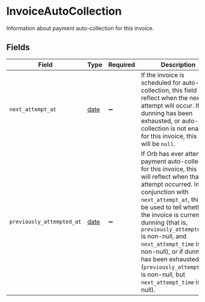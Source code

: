 # InvoiceAutoCollection

Information about payment auto-collection for this invoice.


## Fields

| Field                                                                                                                                                                                                                                                                                                                                                                                                                                 | Type                                                                                                                                                                                                                                                                                                                                                                                                                                  | Required                                                                                                                                                                                                                                                                                                                                                                                                                              | Description                                                                                                                                                                                                                                                                                                                                                                                                                           |
| ------------------------------------------------------------------------------------------------------------------------------------------------------------------------------------------------------------------------------------------------------------------------------------------------------------------------------------------------------------------------------------------------------------------------------------- | ------------------------------------------------------------------------------------------------------------------------------------------------------------------------------------------------------------------------------------------------------------------------------------------------------------------------------------------------------------------------------------------------------------------------------------- | ------------------------------------------------------------------------------------------------------------------------------------------------------------------------------------------------------------------------------------------------------------------------------------------------------------------------------------------------------------------------------------------------------------------------------------- | ------------------------------------------------------------------------------------------------------------------------------------------------------------------------------------------------------------------------------------------------------------------------------------------------------------------------------------------------------------------------------------------------------------------------------------- |
| `next_attempt_at`                                                                                                                                                                                                                                                                                                                                                                                                                     | [date](https://docs.python.org/3/library/datetime.html#date-objects)                                                                                                                                                                                                                                                                                                                                                                  | :heavy_minus_sign:                                                                                                                                                                                                                                                                                                                                                                                                                    | If the invoice is scheduled for auto-collection, this field will reflect when the next attempt will occur. If dunning has been exhausted, or auto-collection is not enabled for this invoice, this field will be `null`.                                                                                                                                                                                                              |
| `previously_attempted_at`                                                                                                                                                                                                                                                                                                                                                                                                             | [date](https://docs.python.org/3/library/datetime.html#date-objects)                                                                                                                                                                                                                                                                                                                                                                  | :heavy_minus_sign:                                                                                                                                                                                                                                                                                                                                                                                                                    | If Orb has ever attempted payment auto-collection for this invoice, this field will reflect when that attempt occurred. In conjunction with `next_attempt_at`, this can be used to tell whether the invoice is currently in dunning (that is, `previously_attempted_at` is non-null, and `next_attempt_time` is non-null), or if dunning has been exhausted (`previously_attempted_at` is non-null, but `next_attempt_time` is null). |